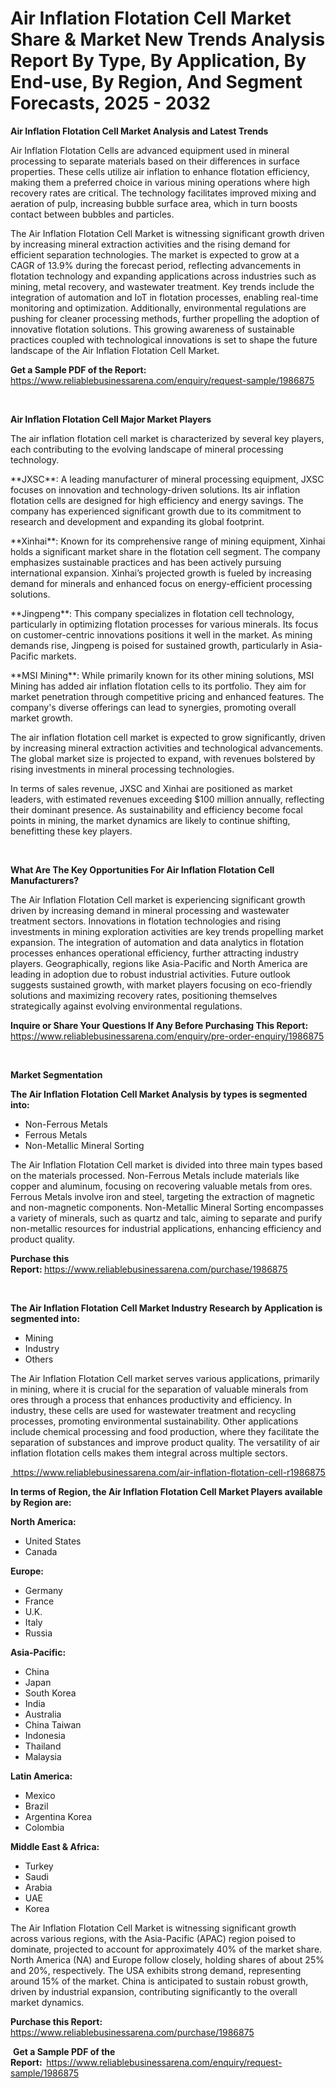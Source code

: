 <p><h1>Air Inflation Flotation Cell Market Share & Market New Trends Analysis Report By Type, By Application, By End-use, By Region, And Segment Forecasts, 2025 - 2032</h1></p><p><strong>Air Inflation Flotation Cell Market Analysis and Latest Trends</strong></p>
<p><p>Air Inflation Flotation Cells are advanced equipment used in mineral processing to separate materials based on their differences in surface properties. These cells utilize air inflation to enhance flotation efficiency, making them a preferred choice in various mining operations where high recovery rates are critical. The technology facilitates improved mixing and aeration of pulp, increasing bubble surface area, which in turn boosts contact between bubbles and particles.</p><p>The Air Inflation Flotation Cell Market is witnessing significant growth driven by increasing mineral extraction activities and the rising demand for efficient separation technologies. The market is expected to grow at a CAGR of 13.9% during the forecast period, reflecting advancements in flotation technology and expanding applications across industries such as mining, metal recovery, and wastewater treatment. Key trends include the integration of automation and IoT in flotation processes, enabling real-time monitoring and optimization. Additionally, environmental regulations are pushing for cleaner processing methods, further propelling the adoption of innovative flotation solutions. This growing awareness of sustainable practices coupled with technological innovations is set to shape the future landscape of the Air Inflation Flotation Cell Market.</p></p>
<p><strong>Get a Sample PDF of the Report:&nbsp;</strong> <a href="https://www.reliablebusinessarena.com/enquiry/request-sample/1986875?utm_campaign=2631&utm_medium=2&utm_source=Github&utm_content=ia&utm_term=12042025&utm_id=air-inflation-flotation-cell">https://www.reliablebusinessarena.com/enquiry/request-sample/1986875</a></p>
<p>&nbsp;</p>
<p><strong>Air Inflation Flotation Cell Major Market Players</strong></p>
<p><p>The air inflation flotation cell market is characterized by several key players, each contributing to the evolving landscape of mineral processing technology. </p><p>**JXSC**: A leading manufacturer of mineral processing equipment, JXSC focuses on innovation and technology-driven solutions. Its air inflation flotation cells are designed for high efficiency and energy savings. The company has experienced significant growth due to its commitment to research and development and expanding its global footprint.</p><p>**Xinhai**: Known for its comprehensive range of mining equipment, Xinhai holds a significant market share in the flotation cell segment. The company emphasizes sustainable practices and has been actively pursuing international expansion. Xinhai’s projected growth is fueled by increasing demand for minerals and enhanced focus on energy-efficient processing solutions.</p><p>**Jingpeng**: This company specializes in flotation cell technology, particularly in optimizing flotation processes for various minerals. Its focus on customer-centric innovations positions it well in the market. As mining demands rise, Jingpeng is poised for sustained growth, particularly in Asia-Pacific markets.</p><p>**MSI Mining**: While primarily known for its other mining solutions, MSI Mining has added air inflation flotation cells to its portfolio. They aim for market penetration through competitive pricing and enhanced features. The company's diverse offerings can lead to synergies, promoting overall market growth.</p><p>The air inflation flotation cell market is expected to grow significantly, driven by increasing mineral extraction activities and technological advancements. The global market size is projected to expand, with revenues bolstered by rising investments in mineral processing technologies.</p><p>In terms of sales revenue, JXSC and Xinhai are positioned as market leaders, with estimated revenues exceeding $100 million annually, reflecting their dominant presence. As sustainability and efficiency become focal points in mining, the market dynamics are likely to continue shifting, benefitting these key players.</p></p>
<p>&nbsp;</p>
<p><strong>What Are The Key Opportunities For Air Inflation Flotation Cell Manufacturers?</strong></p>
<p><p>The Air Inflation Flotation Cell market is experiencing significant growth driven by increasing demand in mineral processing and wastewater treatment sectors. Innovations in flotation technologies and rising investments in mining exploration activities are key trends propelling market expansion. The integration of automation and data analytics in flotation processes enhances operational efficiency, further attracting industry players. Geographically, regions like Asia-Pacific and North America are leading in adoption due to robust industrial activities. Future outlook suggests sustained growth, with market players focusing on eco-friendly solutions and maximizing recovery rates, positioning themselves strategically against evolving environmental regulations.</p></p>
<p><strong>Inquire or Share Your Questions If Any Before Purchasing This Report:</strong> <a href="https://www.reliablebusinessarena.com/enquiry/pre-order-enquiry/1986875?utm_campaign=2631&utm_medium=2&utm_source=Github&utm_content=ia&utm_term=12042025&utm_id=air-inflation-flotation-cell">https://www.reliablebusinessarena.com/enquiry/pre-order-enquiry/1986875</a></p>
<p>&nbsp;</p>
<p><strong>Market Segmentation</strong></p>
<p><strong>The Air Inflation Flotation Cell Market Analysis by types is segmented into:</strong></p>
<p><ul><li>Non-Ferrous Metals</li><li>Ferrous Metals</li><li>Non-Metallic Mineral Sorting</li></ul></p>
<p><p>The Air Inflation Flotation Cell market is divided into three main types based on the materials processed. Non-Ferrous Metals include materials like copper and aluminum, focusing on recovering valuable metals from ores. Ferrous Metals involve iron and steel, targeting the extraction of magnetic and non-magnetic components. Non-Metallic Mineral Sorting encompasses a variety of minerals, such as quartz and talc, aiming to separate and purify non-metallic resources for industrial applications, enhancing efficiency and product quality.</p></p>
<p><strong>Purchase this Report:&nbsp;</strong><a href="https://www.reliablebusinessarena.com/purchase/1986875?utm_campaign=2631&utm_medium=2&utm_source=Github&utm_content=ia&utm_term=12042025&utm_id=air-inflation-flotation-cell">https://www.reliablebusinessarena.com/purchase/1986875</a></p>
<p>&nbsp;</p>
<p><strong>The Air Inflation Flotation Cell Market Industry Research by Application is segmented into:</strong></p>
<p><ul><li>Mining</li><li>Industry</li><li>Others</li></ul></p>
<p><p>The Air Inflation Flotation Cell market serves various applications, primarily in mining, where it is crucial for the separation of valuable minerals from ores through a process that enhances productivity and efficiency. In industry, these cells are used for wastewater treatment and recycling processes, promoting environmental sustainability. Other applications include chemical processing and food production, where they facilitate the separation of substances and improve product quality. The versatility of air inflation flotation cells makes them integral across multiple sectors.</p></p>
<p><a href="https://www.reliablebusinessarena.com/air-inflation-flotation-cell-r1986875?utm_campaign=2631&utm_medium=2&utm_source=Github&utm_content=ia&utm_term=12042025&utm_id=air-inflation-flotation-cell">&nbsp;https://www.reliablebusinessarena.com/air-inflation-flotation-cell-r1986875</a></p>
<p><strong>In terms of Region, the Air Inflation Flotation Cell Market Players available by Region are:</strong></p>
<p>
    <p> <strong> North America: </strong>
        <ul>
            <li>United States</li>
            <li>Canada</li>
        </ul>
        </p> 
    <p> <strong> Europe: </strong>
        <ul>
            <li>Germany</li>
            <li>France</li>
            <li>U.K.</li>
            <li>Italy</li>
            <li>Russia</li>
        </ul>
        </p> 
    <p> <strong> Asia-Pacific: </strong>
        <ul>
            <li>China</li>
            <li>Japan</li>
            <li>South Korea</li>
            <li>India</li>
            <li>Australia</li>
            <li>China Taiwan</li>
            <li>Indonesia</li>
            <li>Thailand</li>
            <li>Malaysia</li>
        </ul>
        </p> 
    <p> <strong> Latin America: </strong>
        <ul>
            <li>Mexico</li>
            <li>Brazil</li>
            <li>Argentina Korea</li>
            <li>Colombia</li>
        </ul>
        </p> 
    <p> <strong> Middle East & Africa: </strong>
        <ul>
            <li>Turkey</li>
            <li>Saudi</li>
            <li>Arabia</li>
            <li>UAE</li>
            <li>Korea</li>
        </ul>
    </p>
    </p>
<p><p>The Air Inflation Flotation Cell Market is witnessing significant growth across various regions, with the Asia-Pacific (APAC) region poised to dominate, projected to account for approximately 40% of the market share. North America (NA) and Europe follow closely, holding shares of about 25% and 20%, respectively. The USA exhibits strong demand, representing around 15% of the market. China is anticipated to sustain robust growth, driven by industrial expansion, contributing significantly to the overall market dynamics.</p></p>
<p><strong>Purchase this Report: </strong><a href="https://www.reliablebusinessarena.com/purchase/1986875?utm_campaign=2631&utm_medium=2&utm_source=Github&utm_content=ia&utm_term=12042025&utm_id=air-inflation-flotation-cell">https://www.reliablebusinessarena.com/purchase/1986875</a></p>
<p>&nbsp;<strong>Get a Sample PDF of the Report:&nbsp;&nbsp;</strong><a href="https://www.reliablebusinessarena.com/enquiry/request-sample/1986875?utm_campaign=2631&utm_medium=2&utm_source=Github&utm_content=ia&utm_term=12042025&utm_id=air-inflation-flotation-cell">https://www.reliablebusinessarena.com/enquiry/request-sample/1986875</a></p>
<p><strong></strong></p>
<p><p></p><p></p><p></p></p>